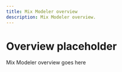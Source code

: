 ```yaml
---
title: Mix Modeler overview
description: Mix Modeler overview.
---
```


# Overview placeholder

Mix Modeler overview goes here
